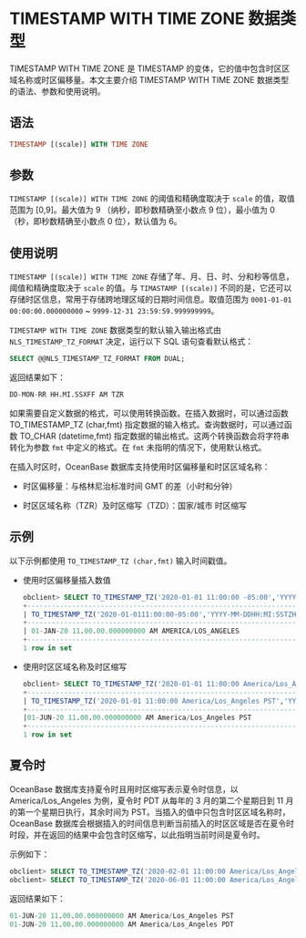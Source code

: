 TIMESTAMP WITH TIME ZONE 数据类型 
==================================================

TIMESTAMP WITH TIME ZONE 是 TIMESTAMP 的变体，它的值中包含时区区域名称或时区偏移量。本文主要介绍 TIMESTAMP WITH TIME ZONE 数据类型的语法、参数和使用说明。

语法 
--------------

```sql
TIMESTAMP [(scale)] WITH TIME ZONE
```



参数 
--------------

`TIMESTAMP [(scale)] WITH TIME ZONE` 的阈值和精确度取决于 `scale` 的值，取值范围为 \[0,9\]。最大值为 9 （纳秒，即秒数精确至小数点 9 位），最小值为 0（秒，即秒数精确至小数点 0 位），默认值为 6。

使用说明 
----------------

`TIMESTAMP [(scale)] WITH TIME ZONE` 存储了年、月、日、时、分和秒等信息，阈值和精确度取决于 `scale` 的值。与 `TIMASTAMP [(scale)]` 不同的是，它还可以存储时区信息，常用于存储跨地理区域的日期时间信息。取值范围为 `0001-01-01 00:00:00.000000000` \~ `9999-12-31 23:59:59.999999999`。

`TIMESTAMP WITH TIME ZONE` 数据类型的默认输入输出格式由 `NLS_TIMESTAMP_TZ_FORMAT` 决定，运行以下 SQL 语句查看默认格式：

```sql
SELECT @@NLS_TIMESTAMP_TZ_FORMAT FROM DUAL;
```



返回结果如下：

```sql
DD-MON-RR HH.MI.SSXFF AM TZR
```



如果需要自定义数据的格式，可以使用转换函数。在插入数据时，可以通过函数 TO_TIMESTAMP_TZ (char,fmt) 指定数据的输入格式。查询数据时，可以通过函数 TO_CHAR (datetime,fmt) 指定数据的输出格式。这两个转换函数会将字符串转化为参数 `fmt` 中定义的格式。在 `fmt` 未指明的情况下，使用默认格式。

在插入时区时，OceanBase 数据库支持使用时区偏移量和时区区域名称：

* 时区偏移量：与格林尼治标准时间 GMT 的差（小时和分钟）

  

* 时区区域名称（TZR）及时区缩写（TZD）：国家/城市 时区缩写

  




示例 
-----------------------

以下示例都使用 `TO_TIMESTAMP_TZ (char,fmt)` 输入时间戳值。

* 使用时区偏移量插入数值

  ```sql
  obclient> SELECT TO_TIMESTAMP_TZ('2020-01-01 11:00:00 -05:00','YYYY-MM-DD HH:MI:SS TZH:TZM') FROM DUAL;
  +-------------------------------------------------------------------------+
  | TO_TIMESTAMP_TZ('2020-01-0111:00:00-05:00','YYYY-MM-DDHH:MI:SSTZH:TZM') |
  +-------------------------------------------------------------------------+
  | 01-JAN-20 11.00.00.000000000 AM AMERICA/LOS_ANGELES                                  |
  +-------------------------------------------------------------------------+
  1 row in set
  ```

  

* 使用时区区域名称及时区缩写

  ```sql
  obclient> SELECT TO_TIMESTAMP_TZ('2020-01-01 11:00:00 America/Los_Angeles PST','YYYY-MM-DD HH:MI:SS TZR TZD') FROM DUAL;
  +-------------------------------------------------------------------------+
  | TO_TIMESTAMP_TZ('2020-01-01 11:00:00 America/Los_Angeles PST','YYYY-MM-DDHH:MI:SS TZR TZD') |
  +-------------------------------------------------------------------------+
  |01-JUN-20 11.00.00.000000000 AM America/Los_Angeles PST                                  |
  +-------------------------------------------------------------------------+
  1 row in set
  ```

  




夏令时 
---------------

OceanBase 数据库支持夏令时且用时区缩写表示夏令时信息，以 America/Los_Angeles 为例，夏令时 PDT 从每年的 3 月的第二个星期日到 11 月的第一个星期日执行，其余时间为 PST。当插入的值中只包含时区区域名称时，OceanBase 数据库会根据插入的时间信息判断当前插入的时区区域是否在夏令时时段，并在返回的结果中会包含时区缩写，以此指明当前时间是夏令时。

示例如下：

```sql
obclient> SELECT TO_TIMESTAMP_TZ('2020-02-01 11:00:00 America/Los_Angeles','YYYY-MM-DD HH:MI:SS TZR') FROM DUAL;
obclient> SELECT TO_TIMESTAMP_TZ('2020-06-01 11:00:00 America/Los_Angeles','YYYY-MM-DD HH:MI:SS TZR') FROM DUAL;
```



返回结果如下：

```sql
01-JUN-20 11.00.00.000000000 AM America/Los_Angeles PST
01-JUN-20 11.00.00.000000000 AM America/Los_Angeles PDT
```


